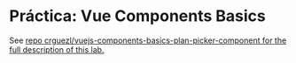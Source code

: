 # Práctica: Vue Components Basics

See <a href="https://github.com/crguezl/vuejs-components-basics-plan-picker-component" target="_blank">repo crguezl/vuejs-components-basics-plan-picker-component for the full description of this lab.
